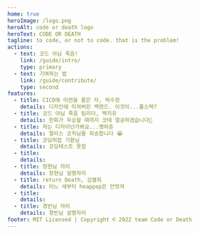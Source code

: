 ```yaml
---
home: true
heroImage: /logo.png
heroAlt: code or death logo
heroText: CODE OR DEATH
tagline: to code, or not to code. that is the problem!
actions:
  - text: 코드 아님 죽음!
    link: /guide/intro/
    type: primary
  - text: 기여하는 법
    link: /guide/contribute/
    type: second
features:
  - title: CICD에 미련을 품은 자, 박수정
    details: 디자인에 미쳐버린 백엔드. 이것이...풀스택?
  - title: 코드 아님 죽음 팀리더, 백지유
    details: 한화가 우승할 때까지 코테 열공하겠습니다🦅
  - title: 저는 디자이넌가봐요...명하준
    details: 엘리스 코치님들 죄송합니다 😭
  - title: 코딩허접 기환님
    details: 코딩테스트 못함
  - title: 
    details: 
  - title: 정현님 자리
    details: 정현님 설명자리
  - title: return Death, 김별희
    details: 어느 새부터 heappop은 안멋져
  - title: 
    details: 
  - title: 경빈님 자리
    details: 경빈님 설명자리
footer: MIT Licensed | Copyright © 2022 team Code or Death
---
```


